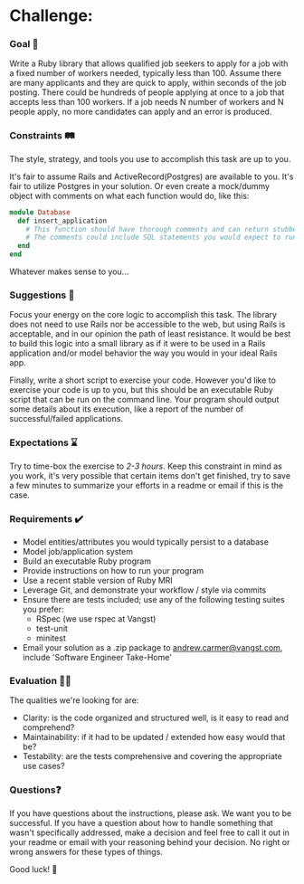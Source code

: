# Challenge:


### Goal 🥇

Write a Ruby library that allows qualified job seekers to apply for a job with a fixed number of workers needed, typically less than 100. Assume there are many applicants and they are quick to apply, within seconds of the job posting. There could be hundreds of people applying at once to a job that accepts less than 100 workers. If a job needs N number of workers and N people apply, no more candidates can apply and an error is produced.

### Constraints 🛤️

The style, strategy, and tools you use to accomplish this task are up to you.

It's fair to assume Rails and ActiveRecord(Postgres) are available to you. 
It's fair to utilize Postgres in your solution. 
Or even create a mock/dummy object with comments on what each function would do, like this:

```ruby
module Database
  def insert_application
    # This function should have thorough comments and can return stubbed values
    # The comments could include SQL statements you would expect to run
  end
end
```

Whatever makes sense to you...

### Suggestions 🦡

Focus your energy on the core logic to accomplish this task. The library does not need to use Rails nor be accessible to the web, but using Rails is acceptable, and in our opinion the path of least resistance. It would be best to build this logic into a small library as if it were to be used in a Rails application and/or model behavior the way you would in your ideal Rails app.

Finally, write a short script to exercise your code. However you'd like to exercise your code is up to you, but this should be an executable Ruby script that can be run on the command line. Your program should output some details about its execution, like a report of the number of successful/failed applications.

### Expectations ⌛

Try to time-box the exercise to _2-3 hours_. Keep this constraint in mind as you work, it's very possible that certain items don't get finished, try to save a few minutes to summarize your efforts in a readme or email if this is the case.

### Requirements ✔️

- Model entities/attributes you would typically persist to a database
- Model job/application system
- Build an executable Ruby program
- Provide instructions on how to run your program
- Use a recent stable version of Ruby MRI
- Leverage Git, and demonstrate your workflow / style via commits
- Ensure there are tests included; use any of the following testing suites you prefer:
  - RSpec (we use rspec at Vangst)
  - test-unit
  - minitest
- Email your solution as a .zip package to andrew.carmer@vangst.com, include 'Software Engineer Take-Home'

### Evaluation 🧑‍🏫

The qualities we're looking for are:
- Clarity: is the code organized and structured well, is it easy to read and comprehend?
- Maintainability: if it had to be updated / extended how easy would that be?
- Testability: are the tests comprehensive and covering the appropriate use cases?

### Questions❓

If you have questions about the instructions, please ask. We want you to be successful. If you have a question about how to handle something that wasn't specifically addressed, make a decision and feel free to call it out in your readme or email with your reasoning behind your decision. No right or wrong answers for these types of things. 

Good luck! 🚀
